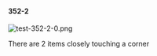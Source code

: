 #### 352-2
![test-352-2-0.png](https://github.com/lil-lab/nlvr/raw/master/nlvr/test/images/2/test-352-2-0.png "test-352-2-0.png")

There are 2 items closely touching a corner
